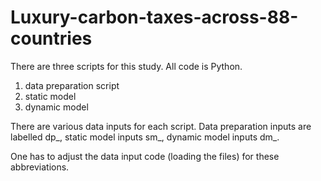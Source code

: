 # Luxury-carbon-taxes-across-88-countries

There are three scripts for this study. All code is Python. 

1) data preparation script
2) static model
3) dynamic model

There are various data inputs for each script. Data preparation inputs are labelled dp_, static model inputs sm_, dynamic model inputs dm_. 

One has to adjust the data input code (loading the files) for these abbreviations.
